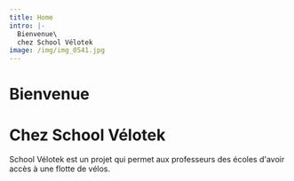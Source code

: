 ```yaml
---
title: Home
intro: |-
  Bienvenue\
  chez School Vélotek
image: /img/img_0541.jpg
---
```

# Bienvenue

# Chez School Vélotek

School Vélotek est un projet qui permet aux professeurs des écoles d'avoir accès à une flotte de vélos.